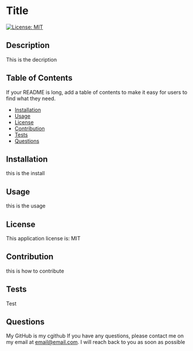 # Title
[![License: MIT](https://img.shields.io/badge/License-MIT-blue.svg)](https://opensource.org/licenses/MIT)

## Description
        
This is the decription
       
        
## Table of Contents 
        
If your README is long, add a table of contents to make it easy for users to find what they need.
        
- [Installation](#installation)
- [Usage](#usage)
- [License](#license)
- [Contribution](#contribution)
- [Tests](#tests)
- [Questions](#questions)

        
## Installation
        
this is the install
        
## Usage
        
this is the usage
       
## License
        
This application license is: MIT

        
## Contribution
        
this is how to contribute
        
## Tests
        
Test

## Questions

My GitHub is my cgithub
If you have any questions, please contact me on my email at email@email.com. I will reach back to you as soon as possible
        